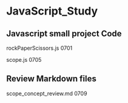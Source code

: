 # JavaScript_Study
## Javascript small project Code
 rockPaperScissors.js 0701
 
 scope.js 0705
 
 
 
 ## Review Markdown files
 scope_concept_review.md 0709